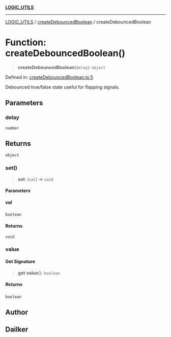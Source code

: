 [**LOGIC_UTILS**](../../README.md)

***

[LOGIC_UTILS](../../README.md) / [createDebouncedBoolean](../README.md) / createDebouncedBoolean

# Function: createDebouncedBoolean()

> **createDebouncedBoolean**(`delay`): `object`

Defined in: [createDebouncedBoolean.ts:5](https://github.com/dailker/everyutil/blob/febb9ddd747c27fb11272f2ad88aedb1ae4d7cba/src/logic/createDebouncedBoolean.ts#L5)

Debounced true/false state useful for flapping signals.

## Parameters

### delay

`number`

## Returns

`object`

### set()

> **set**: (`val`) => `void`

#### Parameters

##### val

`boolean`

#### Returns

`void`

### value

#### Get Signature

> **get** **value**(): `boolean`

##### Returns

`boolean`

## Author

## Dailker
